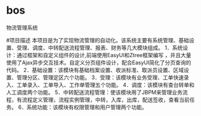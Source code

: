 # bos
物流管理系统


#项目描述
本项目是为了实现物流管理的自动化。该系统主要有系统管理、基础设置、受理、调度、中转配送流程管理、报表、财务等几大模块组成。
1．系统设计：通过框架和自定义组件的设计,前端使用EasyUI和Ztree框架编写 ，并且大量使用了Ajax异步交互技术。自定义分页组件设计，配合EasyUI简化了分页查询的代码。
2．基础设置：该模块有基础档案设置、收派标准、取派员设置、区域设置、管理分区、管理定区六个功能。
3．受理：该模块有业务受理、工单快速录入、工单录入、工单导入、工作单管理五个功能。
4．调度：该模块有查台转单和人工调度两个功能。
5．中转配送流程管理：使该模块用了JBPM来管理业务流程，有流程定义管理，流程实例管理，中转，入库，出库，配送签收，查看当前任务。
6．系统功能：该模块有权限管理和用户管理两个功能。

